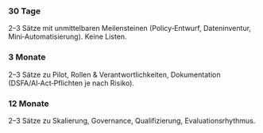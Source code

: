 <h3>30 Tage</h3>
<p>2–3 Sätze mit unmittelbaren Meilensteinen (Policy‑Entwurf, Dateninventur, Mini‑Automatisierung). Keine Listen.</p>
<h3>3 Monate</h3>
<p>2–3 Sätze zu Pilot, Rollen & Verantwortlichkeiten, Dokumentation (DSFA/AI‑Act‑Pflichten je nach Risiko).</p>
<h3>12 Monate</h3>
<p>2–3 Sätze zu Skalierung, Governance, Qualifizierung, Evaluationsrhythmus.</p>
